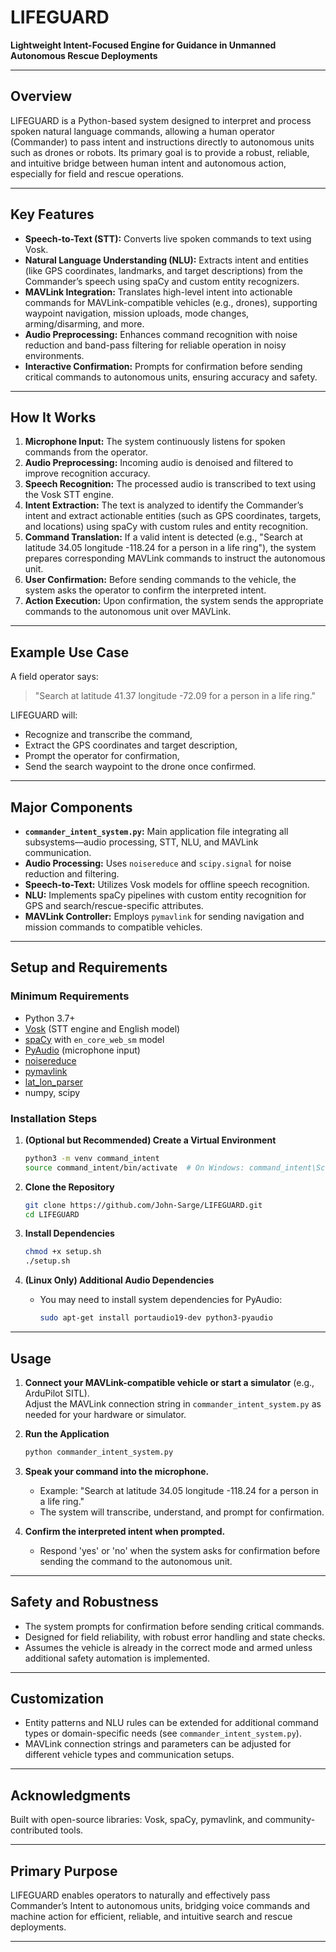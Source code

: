 # LIFEGUARD
**Lightweight Intent-Focused Engine for Guidance in Unmanned Autonomous Rescue Deployments**

---

## Overview

LIFEGUARD is a Python-based system designed to interpret and process spoken natural language commands, allowing a human operator (Commander) to pass intent and instructions directly to autonomous units such as drones or robots. Its primary goal is to provide a robust, reliable, and intuitive bridge between human intent and autonomous action, especially for field and rescue operations.

---

## Key Features

- **Speech-to-Text (STT):** Converts live spoken commands to text using Vosk.
- **Natural Language Understanding (NLU):** Extracts intent and entities (like GPS coordinates, landmarks, and target descriptions) from the Commander’s speech using spaCy and custom entity recognizers.
- **MAVLink Integration:** Translates high-level intent into actionable commands for MAVLink-compatible vehicles (e.g., drones), supporting waypoint navigation, mission uploads, mode changes, arming/disarming, and more.
- **Audio Preprocessing:** Enhances command recognition with noise reduction and band-pass filtering for reliable operation in noisy environments.
- **Interactive Confirmation:** Prompts for confirmation before sending critical commands to autonomous units, ensuring accuracy and safety.

---

## How It Works

1. **Microphone Input:** The system continuously listens for spoken commands from the operator.
2. **Audio Preprocessing:** Incoming audio is denoised and filtered to improve recognition accuracy.
3. **Speech Recognition:** The processed audio is transcribed to text using the Vosk STT engine.
4. **Intent Extraction:** The text is analyzed to identify the Commander’s intent and extract actionable entities (such as GPS coordinates, targets, and locations) using spaCy with custom rules and entity recognition.
5. **Command Translation:** If a valid intent is detected (e.g., "Search at latitude 34.05 longitude -118.24 for a person in a life ring"), the system prepares corresponding MAVLink commands to instruct the autonomous unit.
6. **User Confirmation:** Before sending commands to the vehicle, the system asks the operator to confirm the interpreted intent.
7. **Action Execution:** Upon confirmation, the system sends the appropriate commands to the autonomous unit over MAVLink.

---

## Example Use Case

A field operator says:

> "Search at latitude 41.37 longitude -72.09 for a person in a life ring."

LIFEGUARD will:

- Recognize and transcribe the command,
- Extract the GPS coordinates and target description,
- Prompt the operator for confirmation,
- Send the search waypoint to the drone once confirmed.

---

## Major Components

- **`commander_intent_system.py`:** Main application file integrating all subsystems—audio processing, STT, NLU, and MAVLink communication.
- **Audio Processing:** Uses `noisereduce` and `scipy.signal` for noise reduction and filtering.
- **Speech-to-Text:** Utilizes Vosk models for offline speech recognition.
- **NLU:** Implements spaCy pipelines with custom entity recognition for GPS and search/rescue-specific attributes.
- **MAVLink Controller:** Employs `pymavlink` for sending navigation and mission commands to compatible vehicles.

---

## Setup and Requirements

### Minimum Requirements

- Python 3.7+
- [Vosk](https://alphacephei.com/vosk/) (STT engine and English model)
- [spaCy](https://spacy.io/) with `en_core_web_sm` model
- [PyAudio](https://people.csail.mit.edu/hubert/pyaudio/) (microphone input)
- [noisereduce](https://github.com/timsainb/noisereduce)
- [pymavlink](https://github.com/ArduPilot/pymavlink)
- [lat_lon_parser](https://pypi.org/project/lat-lon-parser/)
- numpy, scipy

### Installation Steps

1. **(Optional but Recommended) Create a Virtual Environment**
   ```bash
   python3 -m venv command_intent
   source command_intent/bin/activate  # On Windows: command_intent\Scripts\activate
   ```
   
1. **Clone the Repository**
   ```bash
   git clone https://github.com/John-Sarge/LIFEGUARD.git
   cd LIFEGUARD
   ```
   
3. **Install Dependencies**
   ```bash
   chmod +x setup.sh
   ./setup.sh
   ```

4. **(Linux Only) Additional Audio Dependencies**
   - You may need to install system dependencies for PyAudio:
     ```bash
     sudo apt-get install portaudio19-dev python3-pyaudio
     ```

---

## Usage

1. **Connect your MAVLink-compatible vehicle or start a simulator** (e.g., ArduPilot SITL).  
   Adjust the MAVLink connection string in `commander_intent_system.py` as needed for your hardware or simulator.

2. **Run the Application**
   ```bash
   python commander_intent_system.py
   ```

3. **Speak your command into the microphone.**
   - Example: "Search at latitude 34.05 longitude -118.24 for a person in a life ring."
   - The system will transcribe, understand, and prompt for confirmation.

4. **Confirm the interpreted intent when prompted.**
   - Respond 'yes' or 'no' when the system asks for confirmation before sending the command to the autonomous unit.

---

## Safety and Robustness

- The system prompts for confirmation before sending critical commands.
- Designed for field reliability, with robust error handling and state checks.
- Assumes the vehicle is already in the correct mode and armed unless additional safety automation is implemented.

---

## Customization

- Entity patterns and NLU rules can be extended for additional command types or domain-specific needs (see `commander_intent_system.py`).
- MAVLink connection strings and parameters can be adjusted for different vehicle types and communication setups.

---

## Acknowledgments

Built with open-source libraries: Vosk, spaCy, pymavlink, and community-contributed tools.

---

## Primary Purpose

LIFEGUARD enables operators to naturally and effectively pass Commander’s Intent to autonomous units, bridging voice commands and machine action for efficient, reliable, and intuitive search and rescue deployments.

---
